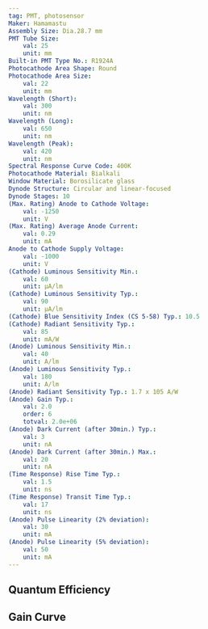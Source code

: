 ```yaml
---
tag: PMT, photosensor
Maker: Hamamastu
Assembly Size: Dia.28.7 mm
PMT Tube Size:
    val: 25
    unit: mm
Built-in PMT Type No.: R1924A
Photocathode Area Shape: Round
Photocathode Area Size:
    val: 22
    unit: mm
Wavelength (Short):
    val: 300
    unit: nm
Wavelength (Long):
    val: 650
    unit: nm
Wavelength (Peak):
    val: 420
    unit: nm
Spectral Response Curve Code: 400K
Photocathode Material: Bialkali
Window Material: Borosilicate glass
Dynode Structure: Circular and linear-focused
Dynode Stages: 10
(Max. Rating) Anode to Cathode Voltage:
    val: -1250
    unit: V
(Max. Rating) Average Anode Current:
    val: 0.29
    unit: mA
Anode to Cathode Supply Voltage:
    val: -1000
    unit: V
(Cathode) Luminous Sensitivity Min.:
    val: 60
    unit: μA/lm
(Cathode) Luminous Sensitivity Typ.:
    val: 90
    unit: μA/lm
(Cathode) Blue Sensitivity Index (CS 5-58) Typ.: 10.5
(Cathode) Radiant Sensitivity Typ.:
    val: 85
    unit: mA/W
(Anode) Luminous Sensitivity Min.:
    val: 40
    unit: A/lm
(Anode) Luminous Sensitivity Typ.:
    val: 180
    unit: A/lm
(Anode) Radiant Sensitivity Typ.: 1.7 x 105 A/W
(Anode) Gain Typ.:
    val: 2.0
    order: 6
    totval: 2.0e+06
(Anode) Dark Current (after 30min.) Typ.:
    val: 3
    unit: nA
(Anode) Dark Current (after 30min.) Max.:
    val: 20
    unit: nA
(Time Response) Rise Time Typ.:
    val: 1.5
    unit: ns
(Time Response) Transit Time Typ.:
    val: 17
    unit: ns
(Anode) Pulse Linearity (2% deviation):
    val: 30
    unit: mA
(Anode) Pulse Linearity (5% deviation):
    val: 50
    unit: mA
---
```

## Quantum Efficiency
## Gain Curve
